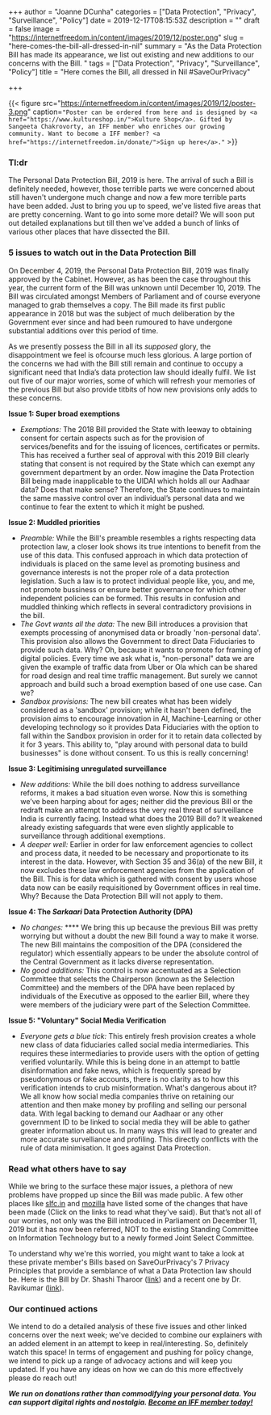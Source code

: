 +++
author = "Joanne DCunha"
categories = ["Data Protection", "Privacy", "Surveillance", "Policy"]
date = 2019-12-17T08:15:53Z
description = ""
draft = false
image = "https://internetfreedom.in/content/images/2019/12/poster.png"
slug = "here-comes-the-bill-all-dressed-in-nil"
summary = "As the Data Protection Bill has made its appearance, we list out existing and new additions to our concerns with the Bill. "
tags = ["Data Protection", "Privacy", "Surveillance", "Policy"]
title = "Here comes the Bill, all dressed in Nil #SaveOurPrivacy"

+++


{{< figure src="https://internetfreedom.in/content/images/2019/12/poster-3.png" caption=`"Poster can be ordered from here and is designed by <a href="https://www.kultureshop.in/">Kulture Shop</a>. Gifted by Sangeeta Chakrovorty, an IFF member who enriches our growing community. Want to become a IFF member? <a href="https://internetfreedom.in/donate/">Sign up here</a>."` >}}

### Tl:dr

The Personal Data Protection Bill, 2019 is here. The arrival of such a Bill is definitely needed, however, those terrible parts we were concerned about still haven't undergone much change and now a few more terrible parts have been added. Just to bring you up to speed, we've listed five areas that are pretty concerning. Want to go into some more detail? We will soon put out detailed explanations but till then we've added a bunch of links of various other places that have dissected the Bill.

### 5 issues to watch out in the Data Protection Bill

On December 4, 2019, the Personal Data Protection Bill, 2019 was finally approved by the Cabinet. However, as has been the case throughout this year, the current form of the Bill was unknown until December 10, 2019. The Bill was circulated amongst Members of Parliament and of course everyone managed to grab themselves a copy. The Bill made its first public appearance in 2018 but was the subject of much deliberation by the Government ever since and had been rumoured to have undergone substantial additions over this period of time.

As we presently possess the Bill in all its _supposed_ glory, the disappointment we feel is ofcourse much less glorious. A large portion of the concerns we had with the Bill still remain and continue to occupy a significant need that India’s data protection law should ideally fulfil. We list out five of our major worries, some of which will refresh your memories of the previous Bill but also provide titbits of how new provisions only adds to these concerns.

**Issue 1: Super broad exemptions**

* _Exemptions:_ The 2018 Bill provided the State with leeway to obtaining consent for certain aspects such as for the provision of services/benefits and for the issuing of licences, certificates or permits. This has received a further seal of approval with this 2019 Bill clearly stating that consent is not required by the State which can exempt any government department by an order. Now imagine the Data Protection Bill being made inapplicable to the UIDAI which holds all our Aadhaar data? Does that make sense? Therefore, the State continues to maintain the same massive control over an individual’s personal data and we continue to fear the extent to which it might be pushed.

**Issue 2: Muddled priorities**

* _Preamble:_ While the Bill's preamble resembles a rights respecting data protection law, a closer look shows its true intentions to benefit from the use of this data. This confused approach in which data protection of individuals is placed on the same level as promoting business and governance interests is not the proper role of a data protection legislation. Such a law is to protect individual people like, you, and me, not promote bussiness or ensure better governance for which other independent policies can be formed. This results in confusion and muddled thinking which reflects in several contradictory provisions in the bill.
* _The Govt wants all the data:_ The new Bill introduces a provision that exempts processing of anonymised data or broadly 'non-personal data'. This provision also allows the Government to direct Data Fiduciaries to provide such data.  Why? Oh, because it wants to promote for framing of digital policies. Every time we ask what is, "non-personal" data we are given the example of traffic data from Uber or Ola which can be shared for road design and real time traffic management. But surely we cannot approach and build such a broad exemption based of one use case. Can we?
* _Sandbox provisions:_ The new bill creates what has been widely considered as a 'sandbox' provision; while it hasn't been defined, the provision aims to encourage innovation in AI, Machine-Learning or other developing technology so it provides Data Fiduciaries with the option to fall within the Sandbox provision in order for it to retain data collected by it for 3 years. This ability to, "play around with personal data to build businesses" is done without consent. To us this is really concerning!

**Issue 3: Legitimising unregulated surveillance**

* _New additions:_ While the bill does nothing to address surveillance reforms, it makes a bad situation even worse. Now this is something we’ve been harping about for ages; neither did the previous Bill or the redraft make an attempt to address the very real threat of surveillance India is currently facing. Instead what does the 2019 Bill do? It weakened already existing safeguards that were even slightly applicable to surveillance through additional exemptions.
* _A deeper well:_ Earlier in order for law enforcement agencies to collect and process data, it needed to be necessary and proportionate to its interest in the data. However, with Section 35 and 36(a) of the new Bill, it now excludes these law enforcement agencies from the application of the Bill. This is for data which is gathered with consent by users whose data now can be easily requisitioned by Government offices in real time. Why? Because the Data Protection Bill will not apply to them.

**Issue 4: The _Sarkaari_ Data Protection Authority (DPA)**

* _No changes:_ **** We bring this up because the previous Bill was pretty worrying but without a doubt the new Bill found a way to make it worse. The new Bill maintains the composition of the DPA (considered the regulator) which essentially appears to be under the absolute control of the Central Government as it lacks diverse representation.
* _No good additions:_ This control is now accentuated as a Selection Committee that selects the Chairperson (known as the Selection Committee) and the members of the DPA have been replaced by individuals of the Executive as opposed to the earlier Bill, where they were members of the judiciary were part of the Selection Committee.

**Issue 5: "Voluntary" Social Media Verification**

* _Everyone gets a blue tick:_ This entirely fresh provision creates a whole new class of data fiduciaries called social media intermediaries. This requires these intermediaries to provide users with the option of getting verified voluntarily. While this is being done in an attempt to battle disinformation and fake news, which is frequently spread by pseudonymous or fake accounts, there is no clarity as to how this verification intends to crub misinformation. What's dangerous about it? We all know how social media companies thrive on retaining our attention and then make money by profiling and selling our personal data. With legal backing to demand our Aadhaar or any other government ID to be linked to social media they will be able to gather greater information about us. In many ways this will lead to greater and more accurate survelliance and profiling. This directly conflicts with the rule of data minimisation. It goes against Data Protection.

### Read what others have to say

While we bring to the surface these major issues, a plethora of new problems have propped up since the Bill was made public. A few other places like [slfc.in](https://sflc.in/key-changes-personal-data-protection-bill-2019-srikrishna-committee-draft) and [mozilla](https://blog.mozilla.org/netpolicy/2019/12/10/indias-new-data-protection-bill-strong-on-companies-weak-on-gov/) have listed some of the  changes that have been made (Click on the links to read what they've said). But that’s not all of our worries, not only was the Bill introduced in Parliament on December 11, 2019 but it has now been referred, NOT to the existing Standing Committee on Information Technology but to a newly formed Joint Select Committee.

To understand why we're this worried, you might want to take a look at these private member's Bills based on SaveOurPrivacy's 7 Privacy Principles that provide a semblance of what a Data Protection law should be. Here is the Bill by Dr. Shashi Tharoor ([link](http://164.100.47.4/billstexts/lsbilltexts/asintroduced/1121.pdf)) and a recent one by Dr. Ravikumar ([link](https://drive.google.com/open?id=1DReq96e-FLsSoKUvK94_-VCtu2Y1PE97)).

### Our continued actions

We intend to do a detailed analysis of these five issues and other linked concerns over the next week; we've decided to combine our explainers with an added element in an attempt to keep in real/interesting. So, definitely watch this space! In terms of engagement and pushing for policy change, we intend to pick up a range of advocacy actions and will keep you updated. If you have any ideas on how we can do this more effectively please do reach out!

_**We run on donations rather than commodifying your personal data. You can support digital rights and nostalgia. [Become an IFF member today!](https://internetfreedom.in/donate/)**_

